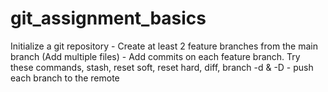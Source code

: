 # git_assignment_basics
Initialize a git repository - 
Create at least 2 feature branches from the main branch (Add multiple files)  - 
Add commits on each feature branch.
Try these commands, stash, reset soft, reset hard, diff, branch -d & -D - push each branch to the remote
